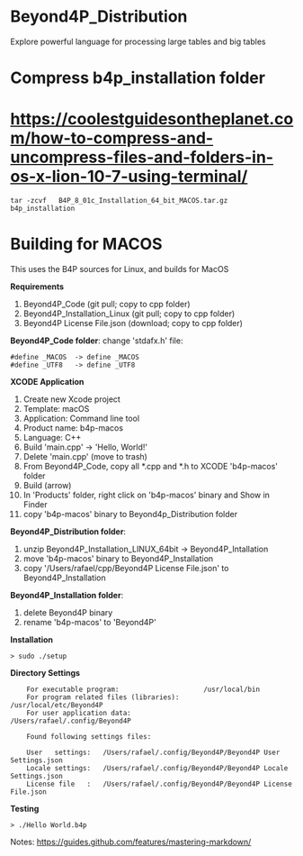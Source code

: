 # Beyond4P_Distribution
Explore powerful language for processing large tables and big tables


# Compress b4p_installation folder
# https://coolestguidesontheplanet.com/how-to-compress-and-uncompress-files-and-folders-in-os-x-lion-10-7-using-terminal/
```
tar -zcvf   B4P_8_01c_Installation_64_bit_MACOS.tar.gz    b4p_installation
```

# Building for MACOS
This uses the B4P sources for Linux, and builds for MacOS

__Requirements__
1. Beyond4P_Code  (git pull; copy to cpp folder)
2. Beyond4P_Installation_Linux (git pull; copy to cpp folder)
3. Beyond4P License File.json (download; copy to cpp folder)


__Beyond4P_Code folder__: change 'stdafx.h' file: 
```text
#define _MACOS  -> define _MACOS
#define _UTF8   -> define _UTF8
```

__XCODE Application__
1. Create new Xcode project
2. Template: macOS
3. Application: Command line tool
4. Product name: b4p-macos
5. Language: C++
6. Build 'main.cpp' -> 'Hello, World!'
7. Delete 'main.cpp' (move to trash)
8. From Beyond4P_Code, copy all  *.cpp and *.h to XCODE 'b4p-macos' folder
9. Build (arrow)
10. In 'Products' folder, right click on 'b4p-macos' binary and Show in Finder
11. copy 'b4p-macos' binary to Beyond4p_Distribution folder


__Beyond4P_Distribution folder__:
1. unzip Beyond4P_Installation_LINUX_64bit -> Beyond4P_Intallation
2. move 'b4p-macos' binary to Beyond4P_Installation
3. copy '/Users/rafael/cpp/Beyond4P License File.json' to Beyond4P_Installation


__Beyond4P_Installation folder__:
1. delete Beyond4P binary
2. rename 'b4p-macos' to 'Beyond4P'


__Installation__
```text
> sudo ./setup
```

__Directory Settings__

```text
    For executable program:                     /usr/local/bin
    For program related files (libraries):      /usr/local/etc/Beyond4P
    For user application data:                  /Users/rafael/.config/Beyond4P

    Found following settings files:

    User   settings:   /Users/rafael/.config/Beyond4P/Beyond4P User Settings.json
    Locale settings:   /Users/rafael/.config/Beyond4P/Beyond4P Locale Settings.json
    License file   :   /Users/rafael/.config/Beyond4P/Beyond4P License File.json
```

__Testing__
```text
> ./Hello World.b4p
```




Notes:  https://guides.github.com/features/mastering-markdown/
